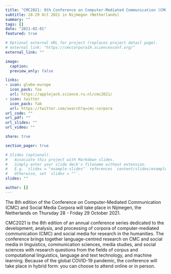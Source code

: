 ```yaml
---
title: "CMC2021: 8th Conference on Computer-Mediated Communication (CMC) and Social Media Corpora"
subtitle: 28-29 Oct 2021 in Nijmegen (Netherlands)
summary: ""
tags: []
date: "2021-02-01"
featured: true

# Optional external URL for project (replaces project detail page).
# external_link: "https://cmccorpora19.sciencesconf.org/"
external_link: ""

image:
  caption:
  preview_only: false

links:
- icon: globe-europe
  icon_pack: fas
  url: https://applejack.science.ru.nl/cmc2021/ 
- icon: twitter
  icon_pack: fab
  url: https://twitter.com/search?q=cmc-corpora
url_code: ""
url_pdf: ""
url_slides: ""
url_video: ""

share: true

section_pager: true

# Slides (optional).
#   Associate this project with Markdown slides.
#   Simply enter your slide deck's filename without extension.
#   E.g. `slides = "example-slides"` references `content/slides/example-slides.md`.
#   Otherwise, set `slides = ""`.
slides: ""

author: []
---
```


The 8th edition of the Conference on Computer-Mediated Communication (CMC) and
Social Media Corpora will take place in Nijmegen, the Netherlands on Thursday
28 - Friday 29 October 2021.

CMC2021 is the 8th edition of an annual conference series dedicated to the
development, analysis, and processing of corpora of computer-mediated
communication (CMC) and social media for research in the humanities. The
conference brings together language-centred research on CMC and social media in
linguistics, communication sciences, media studies, and social sciences with
research questions from the fields of corpus and computational linguistics,
language and text technology, and machine learning. Because of the global
COVID-19 pandemic, the conference will take place in hybrid form: you can
choose to attend online or in person. 
